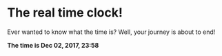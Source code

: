 # The real time clock!

Ever wanted to know what the time is? Well, your journey is about to end!

**The time is Dec 02, 2017, 23:58**